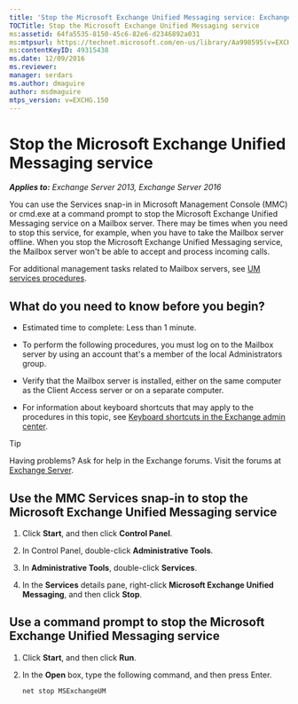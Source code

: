 ```yaml
---
title: 'Stop the Microsoft Exchange Unified Messaging service: Exchange 2013 Help'
TOCTitle: Stop the Microsoft Exchange Unified Messaging service
ms:assetid: 64fa5535-8150-45c6-82e6-d2346892a031
ms:mtpsurl: https://technet.microsoft.com/en-us/library/Aa998595(v=EXCHG.150)
ms:contentKeyID: 49315438
ms.date: 12/09/2016
ms.reviewer: 
manager: serdars
ms.author: dmaguire
author: msdmaguire
mtps_version: v=EXCHG.150
---
```


# Stop the Microsoft Exchange Unified Messaging service

_**Applies to:** Exchange Server 2013, Exchange Server 2016_

You can use the Services snap-in in Microsoft Management Console (MMC) or cmd.exe at a command prompt to stop the Microsoft Exchange Unified Messaging service on a Mailbox server. There may be times when you need to stop this service, for example, when you have to take the Mailbox server offline. When you stop the Microsoft Exchange Unified Messaging service, the Mailbox server won't be able to accept and process incoming calls.

For additional management tasks related to Mailbox servers, see [UM services procedures](um-services-procedures-exchange-2013-help.md).

## What do you need to know before you begin?

- Estimated time to complete: Less than 1 minute.

- To perform the following procedures, you must log on to the Mailbox server by using an account that's a member of the local Administrators group.

- Verify that the Mailbox server is installed, either on the same computer as the Client Access server or on a separate computer.

- For information about keyboard shortcuts that may apply to the procedures in this topic, see [Keyboard shortcuts in the Exchange admin center](keyboard-shortcuts-in-the-exchange-admin-center-2013-help.md).

> [!TIP]
> Having problems? Ask for help in the Exchange forums. Visit the forums at [Exchange Server](https://go.microsoft.com/fwlink/p/?linkid=60612).

## Use the MMC Services snap-in to stop the Microsoft Exchange Unified Messaging service

1. Click **Start**, and then click **Control Panel**.

2. In Control Panel, double-click **Administrative Tools**.

3. In **Administrative Tools**, double-click **Services**.

4. In the **Services** details pane, right-click **Microsoft Exchange Unified Messaging**, and then click **Stop**.

## Use a command prompt to stop the Microsoft Exchange Unified Messaging service

1. Click **Start**, and then click **Run**.

2. In the **Open** box, type the following command, and then press Enter.

   ```powershell
   net stop MSExchangeUM
   ```
